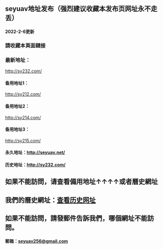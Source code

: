 ## seyuav地址发布（强烈建议收藏本发布页网址永不走丢）
#### 2022-2-6更新
### 請收藏本頁面鏈接
### 最新地址：
http://sy232.com/
#### 备用地址1：
http://sy212.com/
#### 备用地址2：
http://sy214.com/
#### 备用地址3：
http://sy215.com/
#### 永久地址：http://seyuav.net/
#### 历史地址：http://sy232.com/
## 如果不能訪問，请查看備用地址↑↑↑↑或者曆史網址
## 我們的曆史網址：[查看历史网址](http://sy232.com/)
## 如果不能訪問，請發郵件告訴我們，哪個網址不能訪問。
#### 郵箱：seyuav256@gmail.com
